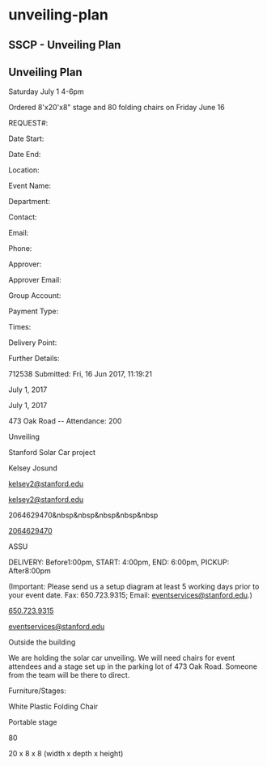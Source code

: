 # unveiling-plan

## SSCP - Unveiling Plan

## Unveiling Plan

Saturday July 1 4-6pm

Ordered 8'x20'x8" stage and 80 folding chairs on Friday June 16

REQUEST#:

Date Start:

Date End:

Location:

Event Name:

Department:

Contact:

Email:

Phone:

Approver:

Approver Email:

Group Account:

Payment Type:

Times:

Delivery Point:

Further Details:

712538 Submitted: Fri, 16 Jun 2017, 11:19:21

July 1, 2017

July 1, 2017

473 Oak Road -- Attendance: 200

Unveiling

Stanford Solar Car project

Kelsey Josund

kelsey2@stanford.edu

[kelsey2@stanford.edu](mailto:kelsey2@stanford.edu)

2064629470\&nbsp\&nbsp\&nbsp\&nbsp\&nbsp

[2064629470](tel:%28206%29%20462-9470)

ASSU

DELIVERY: Before1:00pm, START: 4:00pm, END: 6:00pm, PICKUP: After8:00pm

(Important: Please send us a setup diagram at least 5 working days prior to your event date. Fax: 650.723.9315; Email: eventservices@stanford.edu.)

[650.723.9315](tel:%28650%29%20723-9315)

[eventservices@stanford.edu](mailto:eventservices@stanford.edu)

Outside the building

We are holding the solar car unveiling. We will need chairs for event attendees and a stage set up in the parking lot of 473 Oak Road. Someone from the team will be there to direct.

Furniture/Stages:&#x20;

White Plastic Folding Chair

Portable stage

80

20 x 8 x 8 (width x depth x height)
